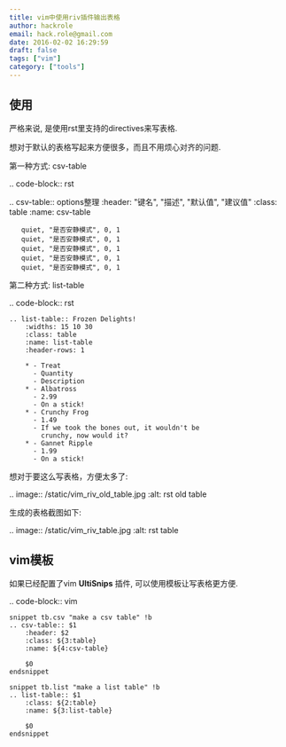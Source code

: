 ```yaml
---
title: vim中使用riv插件输出表格
author: hackrole
email: hack.role@gmail.com
date: 2016-02-02 16:29:59
draft: false
tags: ["vim"]
category: ["tools"]
---
```




使用
----

严格来说, 是使用rst里支持的directives来写表格.

想对于默认的表格写起来方便很多，而且不用烦心对齐的问题.

第一种方式: csv-table

.. code-block:: rst

   .. csv-table:: options整理
       :header: "键名", "描述", "默认值", "建议值"
       :class: table
       :name: csv-table

       quiet, "是否安静模式", 0, 1
       quiet, "是否安静模式", 0, 1
       quiet, "是否安静模式", 0, 1
       quiet, "是否安静模式", 0, 1
       quiet, "是否安静模式", 0, 1

第二种方式: list-table

.. code-block:: rst

    .. list-table:: Frozen Delights!
        :widths: 15 10 30
        :class: table
        :name: list-table
        :header-rows: 1

        * - Treat
          - Quantity
          - Description
        * - Albatross
          - 2.99
          - On a stick!
        * - Crunchy Frog
          - 1.49
          - If we took the bones out, it wouldn't be
            crunchy, now would it?
        * - Gannet Ripple
          - 1.99
          - On a stick!

想对于要这么写表格，方便太多了:

.. image:: /static/vim_riv_old_table.jpg
    :alt: rst old table

生成的表格截图如下:

.. image:: /static/vim_riv_table.jpg
    :alt: rst table

vim模板
-------

如果已经配置了vim **UltiSnips** 插件, 可以使用模板让写表格更方便.

.. code-block:: vim


    snippet tb.csv "make a csv table" !b
    .. csv-table:: $1
        :header: $2
        :class: ${3:table}
        :name: ${4:csv-table}

        $0
    endsnippet

    snippet tb.list "make a list table" !b
    .. list-table:: $1
        :class: ${2:table}
        :name: ${3:list-table}

        $0
    endsnippet
